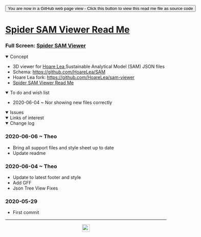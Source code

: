 <span style=display:none; >[You are now in a GitHub source code view - click this link to view Read Me file as a web page]( https://ladybug.tools/spider-2020/spider-sam-viewer/readme.html "View file as a web page." ) </span>

<div><input type=button class = 'btn btn-secondary btn-sm' onclick=window.location.href="https://github.com/ladybug-tools/spider-2020/tree/master/spider-sam-viewer/";
value='You are now in a GitHub web page view - Click this button to view this read me file as source code' ></div>


# [Spider SAM Viewer Read Me]( ./readme.html )

<!--@@@
<iframe src=https://ladybug.tools/spider-2020/spider-sam-viewer/ width=100% height=500px >Iframes are not viewable in GitHub source code view</iframe>
_Spider SAM Viewer_
@@@-->

### Full Screen: [Spider SAM Viewer]( https://www.ladybug.tools/spider-2020/spider-sam-viewer/ )



<details open >
<summary>Concept</summary>

* 3D viewer for [Hoare Lea ]( https://hoarelea.com/" ) Sustainable Analytical Model (SAM) JSON files
* Schema: https://github.com/HoareLea/SAM
* Hoare Lea fork: https://github.com/HoareLea/sam-viewer
* [Spider SAM Viewer Read Me]( https://github.com/ladybug-tools/spider-2020/tree/master/spider-sam-viewer/)

</details>

<details open >
<summary>To do and wish list </summary>

* 2020-06-04 ~ Nor showing new files correctly

</details>

<details open >
<summary>Issues </summary>


</details>

<details open >
<summary>Links of interest</summary>


</details>

<details open >
<summary>Change log </summary>

### 2020-06-06 ~ Theo

* Bring all support files and style sheet up to date
* Update readme

### 2020-06-04 ~ Theo

* Update to latest footer and style
* Add GFF
* Json Tree View Fixes

### 2020-05-29

* First commit

</details>

***

<center title="hello! Click me to go up to the top" ><a href=javascript:window.scrollTo(0,0); style=text-decoration:none; > <img width=24 src="https://ladybug.tools/artwork/icons_bugs/ico/spider.ico" > </a></center>

